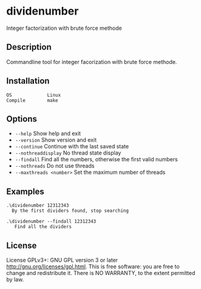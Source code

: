 dividenumber
============

Integer factorization with brute force methode

Description
-----------

Commandline tool for integer facorization with brute force methode.

Installation
------------
```
OS             Linux
Compile        make
```

Options
-------
* `--help`                Show help and exit
* `--version`             Show version and exit
* `--continue`            Continue with the last saved state
* `--nothreaddisplay`     No thread state display
* `--findall`             Find all the numbers, otherwise the first valid numbers
* `--nothreads`           Do not use threads
* `--maxthreads <number>` Set the maximum number of threads

Examples
--------
```
.\dividenumber 12312343
  By the first dividers found, stop searching
   
.\dividenumber --findall 12312343
   Find all the dividers
```

License
-------
License GPLv3+: GNU GPL version 3 or later <http://gnu.org/licenses/gpl.html>.
This is free software: you are free to change and redistribute it.
There is NO WARRANTY, to the extent permitted by law.
